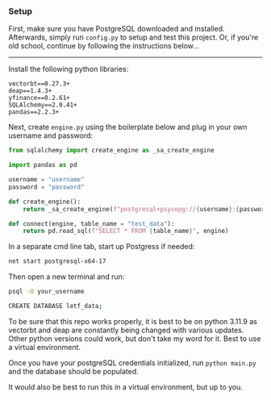 ### Setup

First, make sure you have PostgreSQL downloaded and installed. Afterwards, simply run `config.py` to setup and test this project. Or, if you're old school, continue by following the instructions below...

---

Install the following python libraries: 

```
vectorbt==0.27.3+
deap==1.4.3+
yfinance==0.2.61+
SQLAlchemy==2.0.41+
pandas==2.2.3+
```

Next, create `engine.py` using the boilerplate below and plug in your own username and password:

```py
from sqlalchemy import create_engine as _sa_create_engine

import pandas as pd

username = "username"
password = "password"

def create_engine():
    return _sa_create_engine(f"postgresql+psycopg://{username}:{password}@localhost:5432/letf_data")

def connect(engine, table_name = "test_data"):
    return pd.read_sql(f"SELECT * FROM {table_name}", engine)
```

In a separate cmd line tab, start up Postgress if needed:

```bash
net start postgresql-x64-17
```

Then open a new terminal and run:
```bash
psql -U your_username

CREATE DATABASE letf_data;
```

To be sure that this repo works properly, it is best to be on python 3.11.9 as vectorbt and deap are constantly being changed with various updates. Other python versions could work, but don't take my word for it. Best to use a virtual environment. 

Once you have your postgreSQL credentials initialized, run `python main.py` and the database should be populated. 

It would also be best to run this in a virtual environment, but up to you. 


